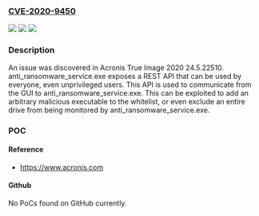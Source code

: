 ### [CVE-2020-9450](https://cve.mitre.org/cgi-bin/cvename.cgi?name=CVE-2020-9450)
![](https://img.shields.io/static/v1?label=Product&message=n%2Fa&color=blue)
![](https://img.shields.io/static/v1?label=Version&message=n%2Fa&color=blue)
![](https://img.shields.io/static/v1?label=Vulnerability&message=n%2Fa&color=brighgreen)

### Description

An issue was discovered in Acronis True Image 2020 24.5.22510. anti_ransomware_service.exe exposes a REST API that can be used by everyone, even unprivileged users. This API is used to communicate from the GUI to anti_ransomware_service.exe. This can be exploited to add an arbitrary malicious executable to the whitelist, or even exclude an entire drive from being monitored by anti_ransomware_service.exe.

### POC

#### Reference
- https://www.acronis.com

#### Github
No PoCs found on GitHub currently.

